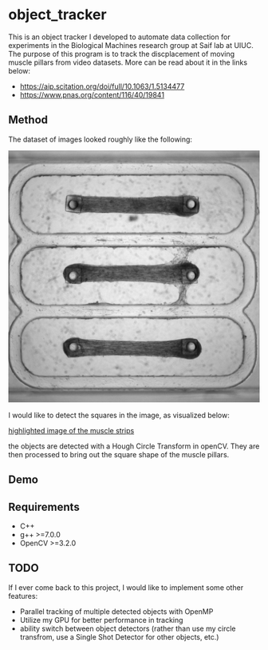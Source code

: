 # object_tracker

This is an object tracker I developed to automate data collection for experiments in the Biological Machines research group at Saif lab at UIUC. The purpose of this program is to track the discplacement of moving muscle pillars from video datasets. More can be read about it in the links below: 

-  https://aip.scitation.org/doi/full/10.1063/1.5134477
-  https://www.pnas.org/content/116/40/19841

## Method
The dataset of images looked roughly like the following:

![raw image of the muscle strips](https://github.com/aihoque2/object_tracker/blob/master/readme_images/test21_1_wells.png?raw=true)

I would like to detect the squares in the image, as visualized below: 

[highlighted image of the muscle strips](/readme_images/highlighted_wells.png)

the objects are detected with a Hough Circle Transform in openCV. They are then processed to bring out the square shape of the muscle pillars. 

## Demo


## Requirements
- C++
- g++ >=7.0.0 
- OpenCV >=3.2.0

## TODO
If I ever come back to this project, I would like to implement some other features:

- Parallel tracking of multiple detected objects with OpenMP
- Utilize my GPU for better performance in tracking
- ability switch between object detectors (rather than use my circle transfrom, use a Single Shot Detector for other objects, etc.) 
